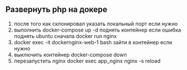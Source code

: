 ## Развернуть php на докере
1) после того как склонировал указать локальный порт если нужно
2) выполнить docker-compose up -d   поднять контейнер   если ошибка поднять ubuntu сначала docker run nginx
3) docker exec -it dockernginx-web-1 bash  зайти в контейнер если нужно
4) выключить контейнер docker-compose down
5) перезапустить nginx    docker exec app_nginx nginx -s reload